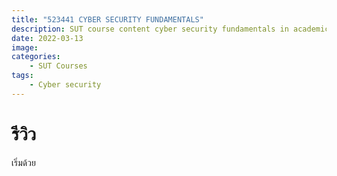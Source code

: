 ```yaml
---
title: "523441 CYBER SECURITY FUNDAMENTALS"
description: SUT course content cyber security fundamentals in academic year 2/2021
date: 2022-03-13
image: 
categories:
    - SUT Courses
tags:
    - Cyber security
---
```


# รีวิว
 เริ่มด้วย